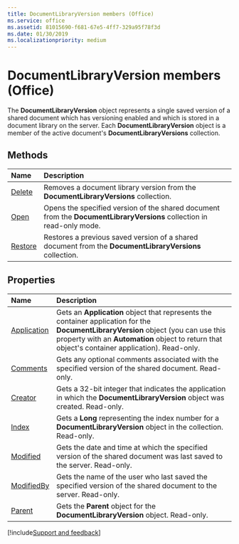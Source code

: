 ```yaml
---
title: DocumentLibraryVersion members (Office)
ms.service: office
ms.assetid: 81015690-f681-67e5-4ff7-329a95f78f3d
ms.date: 01/30/2019
ms.localizationpriority: medium
---
```



# DocumentLibraryVersion members (Office)

The **DocumentLibraryVersion** object represents a single saved version of a shared document which has versioning enabled and which is stored in a document library on the server. Each **DocumentLibraryVersion** object is a member of the active document's **DocumentLibraryVersions** collection.


## Methods

|Name|Description|
|:-----|:-----|
|[Delete](../../Office.DocumentLibraryVersion.Delete.md)|Removes a document library version from the **DocumentLibraryVersions** collection.|
|[Open](../../Office.DocumentLibraryVersion.Open.md)|Opens the specified version of the shared document from the **DocumentLibraryVersions** collection in read-only mode.|
|[Restore](../../Office.DocumentLibraryVersion.Restore.md)|Restores a previous saved version of a shared document from the **DocumentLibraryVersions** collection.|


## Properties

|Name|Description|
|:-----|:-----|
|[Application](../../Office.DocumentLibraryVersion.Application.md)|Gets an **Application** object that represents the container application for the **DocumentLibraryVersion** object (you can use this property with an **Automation** object to return that object's container application). Read-only.|
|[Comments](../../Office.DocumentLibraryVersion.Comments.md)|Gets any optional comments associated with the specified version of the shared document. Read-only.|
|[Creator](../../Office.DocumentLibraryVersion.Creator.md)|Gets a 32-bit integer that indicates the application in which the **DocumentLibraryVersion** object was created. Read-only.|
|[Index](../../Office.DocumentLibraryVersion.Index.md)|Gets a **Long** representing the index number for a **DocumentLibraryVersion** object in the collection. Read-only.|
|[Modified](../../Office.DocumentLibraryVersion.Modified.md)|Gets the date and time at which the specified version of the shared document was last saved to the server. Read-only.|
|[ModifiedBy](../../Office.DocumentLibraryVersion.ModifiedBy.md)|Gets the name of the user who last saved the specified version of the shared document to the server. Read-only.|
|[Parent](../../Office.DocumentLibraryVersion.Parent.md)|Gets the **Parent** object for the **DocumentLibraryVersion** object. Read-only.|

[!include[Support and feedback](~/includes/feedback-boilerplate.md)]